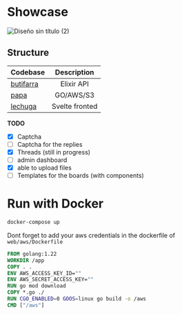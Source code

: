 # Showcase
![Diseño sin título (2)](https://github.com/paij0se/dotorchan/assets/156923829/b95c04c3-3e42-443c-a36a-0ebd0c308ef4)


## Structure

| Codebase              |      Description          |
| :-------------------- | :-----------------------: |
| [butifarra](butifarra)    |      Elixir API           |
| [papa](papa)  |     GO/AWS/S3         |
| [lechuga](lechuga)      | Svelte fronted     |

**TODO**

- [x] Captcha
- [ ] Captcha for the replies
- [x] Threads (still in progress)
- [ ] admin dashboard
- [x] able to upload files
- [ ] Templates for the boards (with components)

# Run with Docker

```bash
docker-compose up
```

Dont forget to add your aws credentials in the dockerfile of `web/aws/Dockerfile`

```dockerfile
FROM golang:1.22
WORKDIR /app
COPY . .
ENV AWS_ACCESS_KEY_ID=""
ENV AWS_SECRET_ACCESS_KEY=""
RUN go mod download
COPY *.go ./
RUN CGO_ENABLED=0 GOOS=linux go build -o /aws
CMD ["/aws"]
```
